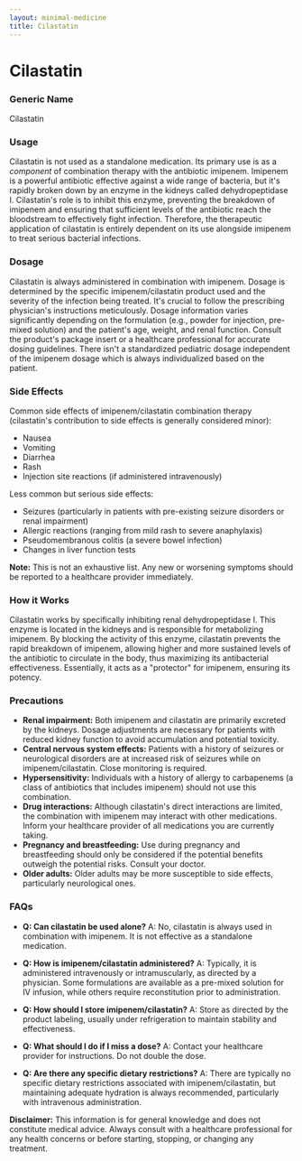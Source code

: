 ```yaml
---
layout: minimal-medicine
title: Cilastatin
---
```


# Cilastatin
### Generic Name
Cilastatin

### Usage
Cilastatin is not used as a standalone medication.  Its primary use is as a *component* of combination therapy with the antibiotic imipenem.  Imipenem is a powerful antibiotic effective against a wide range of bacteria, but it's rapidly broken down by an enzyme in the kidneys called dehydropeptidase I. Cilastatin's role is to inhibit this enzyme, preventing the breakdown of imipenem and ensuring that sufficient levels of the antibiotic reach the bloodstream to effectively fight infection.  Therefore, the therapeutic application of cilastatin is entirely dependent on its use alongside imipenem to treat serious bacterial infections.

### Dosage
Cilastatin is always administered in combination with imipenem.  Dosage is determined by the specific imipenem/cilastatin product used and the severity of the infection being treated.  It's crucial to follow the prescribing physician's instructions meticulously.  Dosage information varies significantly depending on the formulation (e.g., powder for injection, pre-mixed solution) and the patient's age, weight, and renal function.  Consult the product's package insert or a healthcare professional for accurate dosing guidelines.  There isn't a standardized pediatric dosage independent of the imipenem dosage which is always individualized based on the patient.


### Side Effects
Common side effects of imipenem/cilastatin combination therapy (cilastatin's contribution to side effects is generally considered minor):

* Nausea
* Vomiting
* Diarrhea
* Rash
* Injection site reactions (if administered intravenously)

Less common but serious side effects:

* Seizures (particularly in patients with pre-existing seizure disorders or renal impairment)
* Allergic reactions (ranging from mild rash to severe anaphylaxis)
* Pseudomembranous colitis (a severe bowel infection)
* Changes in liver function tests

**Note:**  This is not an exhaustive list.  Any new or worsening symptoms should be reported to a healthcare provider immediately.

### How it Works
Cilastatin works by specifically inhibiting renal dehydropeptidase I. This enzyme is located in the kidneys and is responsible for metabolizing imipenem.  By blocking the activity of this enzyme, cilastatin prevents the rapid breakdown of imipenem, allowing higher and more sustained levels of the antibiotic to circulate in the body, thus maximizing its antibacterial effectiveness.  Essentially, it acts as a "protector" for imipenem, ensuring its potency.

### Precautions
* **Renal impairment:**  Both imipenem and cilastatin are primarily excreted by the kidneys.  Dosage adjustments are necessary for patients with reduced kidney function to avoid accumulation and potential toxicity.
* **Central nervous system effects:**  Patients with a history of seizures or neurological disorders are at increased risk of seizures while on imipenem/cilastatin.  Close monitoring is required.
* **Hypersensitivity:**  Individuals with a history of allergy to carbapenems (a class of antibiotics that includes imipenem) should not use this combination.
* **Drug interactions:**  Although cilastatin's direct interactions are limited, the combination with imipenem may interact with other medications.  Inform your healthcare provider of all medications you are currently taking.
* **Pregnancy and breastfeeding:**  Use during pregnancy and breastfeeding should only be considered if the potential benefits outweigh the potential risks.  Consult your doctor.
* **Older adults:**  Older adults may be more susceptible to side effects, particularly neurological ones.


### FAQs
* **Q: Can cilastatin be used alone?**  A: No, cilastatin is always used in combination with imipenem. It is not effective as a standalone medication.

* **Q: How is imipenem/cilastatin administered?** A: Typically, it is administered intravenously or intramuscularly, as directed by a physician.  Some formulations are available as a pre-mixed solution for IV infusion, while others require reconstitution prior to administration.

* **Q: How should I store imipenem/cilastatin?** A:  Store as directed by the product labeling, usually under refrigeration to maintain stability and effectiveness.

* **Q: What should I do if I miss a dose?** A:  Contact your healthcare provider for instructions.  Do not double the dose.

* **Q: Are there any specific dietary restrictions?** A: There are typically no specific dietary restrictions associated with imipenem/cilastatin, but maintaining adequate hydration is always recommended, particularly with intravenous administration.


**Disclaimer:** This information is for general knowledge and does not constitute medical advice.  Always consult with a healthcare professional for any health concerns or before starting, stopping, or changing any treatment.
